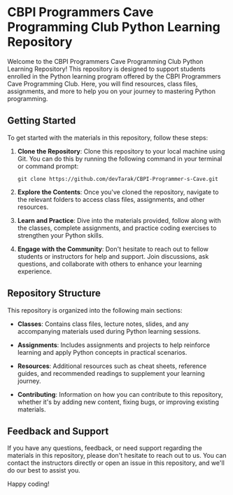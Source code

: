 # CBPI Programmers Cave Programming Club Python Learning Repository

Welcome to the CBPI Programmers Cave Programming Club Python Learning Repository! This repository is designed to support students enrolled in the Python learning program offered by the CBPI Programmers Cave Programming Club. Here, you will find resources, class files, assignments, and more to help you on your journey to mastering Python programming.

## Getting Started

To get started with the materials in this repository, follow these steps:

1. **Clone the Repository**: Clone this repository to your local machine using Git. You can do this by running the following command in your terminal or command prompt:
   
   ```
   git clone https://github.com/devTarak/CBPI-Programmer-s-Cave.git
   ```

2. **Explore the Contents**: Once you've cloned the repository, navigate to the relevant folders to access class files, assignments, and other resources.

3. **Learn and Practice**: Dive into the materials provided, follow along with the classes, complete assignments, and practice coding exercises to strengthen your Python skills.

4. **Engage with the Community**: Don't hesitate to reach out to fellow students or instructors for help and support. Join discussions, ask questions, and collaborate with others to enhance your learning experience.

## Repository Structure

This repository is organized into the following main sections:

- **Classes**: Contains class files, lecture notes, slides, and any accompanying materials used during Python learning sessions.

- **Assignments**: Includes assignments and projects to help reinforce learning and apply Python concepts in practical scenarios.

- **Resources**: Additional resources such as cheat sheets, reference guides, and recommended readings to supplement your learning journey.

- **Contributing**: Information on how you can contribute to this repository, whether it's by adding new content, fixing bugs, or improving existing materials.

## Feedback and Support

If you have any questions, feedback, or need support regarding the materials in this repository, please don't hesitate to reach out to us. You can contact the instructors directly or open an issue in this repository, and we'll do our best to assist you.

Happy coding!
